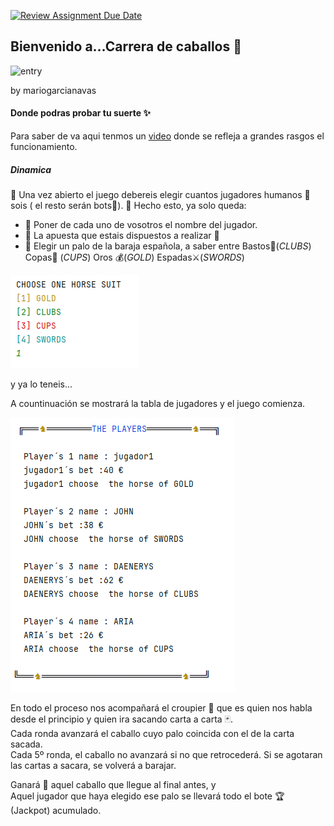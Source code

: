 [![Review Assignment Due Date](https://classroom.github.com/assets/deadline-readme-button-22041afd0340ce965d47ae6ef1cefeee28c7c493a6346c4f15d667ab976d596c.svg)](https://classroom.github.com/a/NOc7-NRr)


## Bienvenido a...Carrera de caballos 🐎
![entry](src/horseRace.png)

by mariogarcianavas
#### Donde podras probar tu suerte ✨ 


 Para saber de va aqui tenmos un [video](https://www.tiktok.com/@crown_ex/video/7224712441635163438) donde se refleja a grandes rasgos el funcionamiento.

##### Dinamica
🔷  Una vez abierto el juego debereis elegir cuantos jugadores humanos 👨 sois ( el resto serán bots🤖).
🔷  Hecho esto, ya solo queda:
+ 🔹 Poner de cada uno de vosotros el nombre del jugador. 
+ 🔹 La apuesta que  estais dispuestos a realizar 🤑
+ 🔹 Elegir un palo de la baraja española, a saber entre Bastos🌿(*CLUBS*) Copas🍷 (*CUPS*) Oros 💰(*GOLD*) Espadas⚔️️(*SWORDS*)  

![suits](src/suits.png)

y ya lo teneis... 

A countinuación se mostrará la tabla de jugadores y el juego comienza.

![players](src/players.png)

En todo el proceso nos acompañará el croupier 🤵 que es quien nos habla desde el principio y quien ira sacando carta a carta 🃏.  
Cada ronda avanzará el caballo cuyo palo coincida con el de la carta sacada.  
Cada 5º ronda, el caballo no avanzará si no que retrocederá.
Si se agotaran las cartas a sacara, se volverá a barajar.

Ganará 🥇 aquel caballo que llegue al final antes, y   
Aquel jugador que haya elegido ese palo se llevará todo el bote 🏆 (Jackpot) acumulado.
